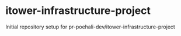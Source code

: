 # itower-infrastructure-project

Initial repository setup for pr-poehali-dev/itower-infrastructure-project
